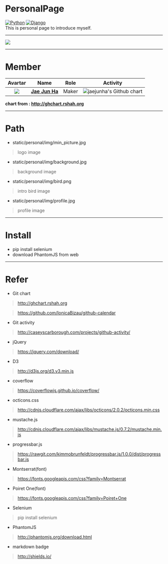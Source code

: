 # PersonalPage
[![Python](https://img.shields.io/badge/Python-v2.7-blue.svg)]() [![Django](https://img.shields.io/badge/Django-v1.11.5-blue.svg)]()<br>
This is personal page to introduce myself.


---
<img src="https://github.com/jaejunha/PersonalPage/blob/master/screenshot/20180104.png?raw=true">

---
# Member
| Avartar | Name | Role | Activity |
 |:--------:|:--------:|:--------:|:--------:|
 | <img src="https://avatars1.githubusercontent.com/u/7951335?v=4&s=100"> | <a href = "https://github.com/jaejunha"> **Jae Jun Ha** </a> | Maker | <img src="http://ghchart.rshah.org/jaejunha" alt="jaejunha's Github chart" /> |
 
 **chart from : http://ghchart.rshah.org**
 
---
# Path
- static/personal/img/min_picture.jpg
>logo image
- static/personal/img/background.jpg
>background image
- static/personal/img/bird.png
>intro bird image
- static/personal/img/profile.jpg
>profile image
---
# Install
- pip install selenium
- download PhantomJS from web
---
# Refer
- Git chart
>http://ghchart.rshah.org

>https://github.com/IonicaBizau/github-calendar
- Git activity
>http://caseyscarborough.com/projects/github-activity/
- jQuery
>https://jquery.com/download/
- D3
>http://d3js.org/d3.v3.min.js
- coverflow
>https://coverflowjs.github.io/coverflow/
- octicons.css
>http://cdnjs.cloudflare.com/ajax/libs/octicons/2.0.2/octicons.min.css
- mustache.js
>http://cdnjs.cloudflare.com/ajax/libs/mustache.js/0.7.2/mustache.min.js
- progressbar.js
>https://rawgit.com/kimmobrunfeldt/progressbar.js/1.0.0/dist/progressbar.js
- Montserrat(font)
>https://fonts.googleapis.com/css?family=Montserrat
- Poiret One(font)
>https://fonts.googleapis.com/css?family=Poiret+One
- Selenium
>pip install selenium
- PhantomJS
>http://phantomjs.org/download.html
- markdown badge
>http://shields.io/
